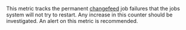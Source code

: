 This metric tracks the permanent <a href="https://www.cockroachlabs.com/docs/stable/change-data-capture-overview">changefeed</a> job failures that the jobs system will not try to restart. Any increase in this counter should be investigated. An alert on this metric is recommended.